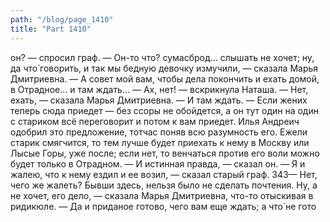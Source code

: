 ```yaml
---
path: "/blog/page_1410"
title: "Part 1410"
---
```


 он? — спросил граф.
— Он-то что? сумасброд... слышать не хочет; ну, да что́ говорить, и так мы бедную девочку измучили, — сказала Марья Дмитриевна. — А совет мой вам, чтобы дела покончить и ехать домой, в Отрадное... и там ждать...
— Ах, нет! — вскрикнула Наташа.
— Нет, ехать, — сказала Марья Дмитриевна. — И там ждать. — Если жених теперь сюда приедет — без ссоры не обойдется, а он тут один на один с стариком всё переговорит и потом к вам приедет.
Илья Андреич одобрил это предложение, тотчас поняв всю разумность его. Ежели старик смягчится, то тем лучше будет приехать к нему в Москву или Лысые Горы, уже после; если нет, то венчаться против его воли можно будет только в Отрадном.
— И истинная правда, — сказал он. — Я и жалею, что к нему ездил и ее возил, — сказал старый граф.
343— Нет, чего же жалеть? Бывши здесь, нельзя было не сделать почтения. Ну, а не хочет, его дело, — сказала Марья Дмитриевна, что-то отыскивая в ридикюле. — Да и приданое готово, чего вам еще ждать; а что́ не гото
